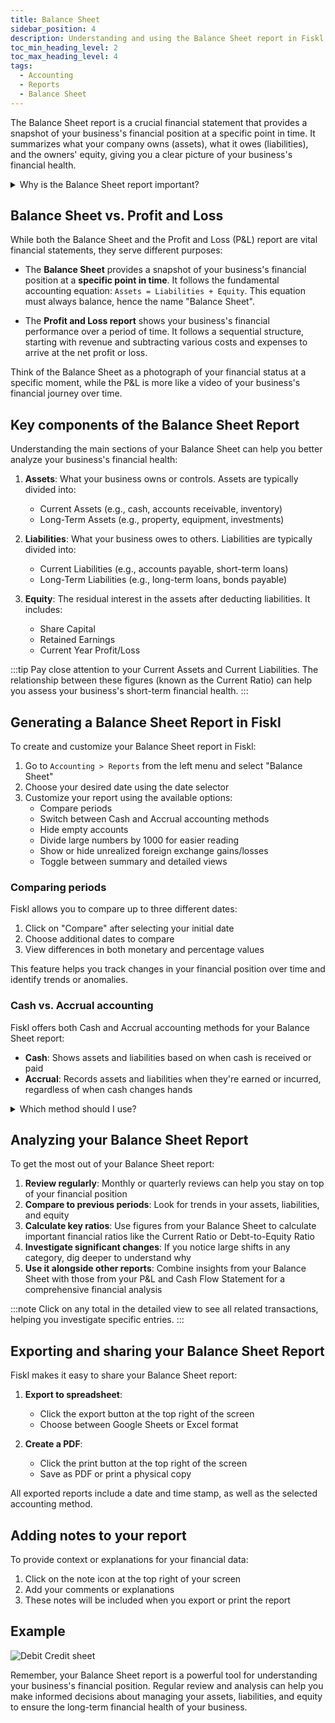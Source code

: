 ```yaml
---
title: Balance Sheet
sidebar_position: 4
description: Understanding and using the Balance Sheet report in Fiskl
toc_min_heading_level: 2
toc_max_heading_level: 4
tags:
  - Accounting
  - Reports
  - Balance Sheet
---
```


The Balance Sheet report is a crucial financial statement that provides a snapshot of your business's financial position at a specific point in time. It summarizes what your company owns (assets), what it owes (liabilities), and the owners' equity, giving you a clear picture of your business's financial health.

<details>
<summary>Why is the Balance Sheet report important?</summary>

The Balance Sheet report is essential because it:
- Shows your business's financial position at a glance
- Helps assess your company's liquidity and solvency
- Is required for tax filing and loan applications
- Provides insights for strategic business decisions
</details>

## Balance Sheet vs. Profit and Loss

While both the Balance Sheet and the Profit and Loss (P&L) report are vital financial statements, they serve different purposes:

- The **Balance Sheet** provides a snapshot of your business's financial position at a **specific point in time**. It follows the fundamental accounting equation: `Assets = Liabilities + Equity`. This equation must always balance, hence the name "Balance Sheet".

- The **Profit and Loss report** shows your business's financial performance over a period of time. It follows a sequential structure, starting with revenue and subtracting various costs and expenses to arrive at the net profit or loss.

Think of the Balance Sheet as a photograph of your financial status at a specific moment, while the P&L is more like a video of your business's financial journey over time.

## Key components of the Balance Sheet Report

Understanding the main sections of your Balance Sheet can help you better analyze your business's financial health:

1. **Assets**: What your business owns or controls. Assets are typically divided into:
   - Current Assets (e.g., cash, accounts receivable, inventory)
   - Long-Term Assets (e.g., property, equipment, investments)

2. **Liabilities**: What your business owes to others. Liabilities are typically divided into:
   - Current Liabilities (e.g., accounts payable, short-term loans)
   - Long-Term Liabilities (e.g., long-term loans, bonds payable)

3. **Equity**: The residual interest in the assets after deducting liabilities. It includes:
   - Share Capital
   - Retained Earnings
   - Current Year Profit/Loss

:::tip
Pay close attention to your Current Assets and Current Liabilities. The relationship between these figures (known as the Current Ratio) can help you assess your business's short-term financial health.
:::

## Generating a Balance Sheet Report in Fiskl

To create and customize your Balance Sheet report in Fiskl:

1. Go to `Accounting > Reports` from the left menu and select "Balance Sheet"
2. Choose your desired date using the date selector
3. Customize your report using the available options:
   - Compare periods
   - Switch between Cash and Accrual accounting methods
   - Hide empty accounts
   - Divide large numbers by 1000 for easier reading
   - Show or hide unrealized foreign exchange gains/losses
   - Toggle between summary and detailed views

### Comparing periods

Fiskl allows you to compare up to three different dates:

1. Click on "Compare" after selecting your initial date
2. Choose additional dates to compare
3. View differences in both monetary and percentage values

This feature helps you track changes in your financial position over time and identify trends or anomalies.

### Cash vs. Accrual accounting

Fiskl offers both Cash and Accrual accounting methods for your Balance Sheet report:

- **Cash**: Shows assets and liabilities based on when cash is received or paid
- **Accrual**: Records assets and liabilities when they're earned or incurred, regardless of when cash changes hands

<details>
<summary>Which method should I use?</summary>

Learn more about the differences between [Cash vs Accrual accounting](../cash-vs-accrual) and how you can easily switch between them in Fiskl.

</details>

## Analyzing your Balance Sheet Report

To get the most out of your Balance Sheet report:

1. **Review regularly**: Monthly or quarterly reviews can help you stay on top of your financial position
2. **Compare to previous periods**: Look for trends in your assets, liabilities, and equity
3. **Calculate key ratios**: Use figures from your Balance Sheet to calculate important financial ratios like the Current Ratio or Debt-to-Equity Ratio
4. **Investigate significant changes**: If you notice large shifts in any category, dig deeper to understand why
5. **Use it alongside other reports**: Combine insights from your Balance Sheet with those from your P&L and Cash Flow Statement for a comprehensive financial analysis

:::note
Click on any total in the detailed view to see all related transactions, helping you investigate specific entries.
:::

## Exporting and sharing your Balance Sheet Report

Fiskl makes it easy to share your Balance Sheet report:

1. **Export to spreadsheet**:
   - Click the export button at the top right of the screen
   - Choose between Google Sheets or Excel format

2. **Create a PDF**:
   - Click the print button at the top right of the screen
   - Save as PDF or print a physical copy

All exported reports include a date and time stamp, as well as the selected accounting method.

## Adding notes to your report

To provide context or explanations for your financial data:

1. Click on the note icon at the top right of your screen
2. Add your comments or explanations
3. These notes will be included when you export or print the report

## Example

![Debit Credit sheet](/img/acounting/balance-sheet-sample.png)


Remember, your Balance Sheet report is a powerful tool for understanding your business's financial position. Regular review and analysis can help you make informed decisions about managing your assets, liabilities, and equity to ensure the long-term financial health of your business.
